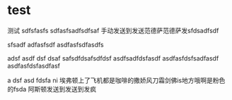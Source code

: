 # test
测试
sdfsfasfs
sdfasfsadfsdfsaf
手动发送到发送范德萨范德萨发sfdsadfsdf

sfsadf
adfasfsdf
asdfasfsdfasdfs

adsf
asdf
dsf
dsaf
safsdfdsafsdfdsf
asdfsadfdsfasdf
asdfasfdsfsadfasdf
asdfasfdsfasdfasf

a
dsf
asd
fdsfa
ni 埃弗顿上了飞机都是咖啡的撒娇风刀霜剑佛is地方哦啊是粉色的fsda
阿斯顿发送到发送到发疯
